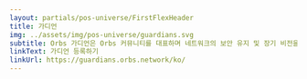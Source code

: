 ```yaml
---
layout: partials/pos-universe/FirstFlexHeader
title: 가디언
img: ../assets/img/pos-universe/guardians.svg
subtitle: Orbs 가디언은 Orbs 커뮤니티를 대표하며 네트워크의 보안 유지 및 장기 비전을 달성할 수 있도록 하며 네트워크 성공을 위해 시간과 노력을 투자합니다.
linkText: 가디언 등록하기
linkUrl: https://guardians.orbs.network/ko/
---
```

